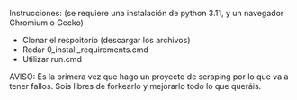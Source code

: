 Instrucciones:
  (se requiere una instalación de python 3.11, y un navegador Chromium o Gecko)
  - Clonar el respoitorio (descargar los archivos)
  - Rodar 0_install_requirements.cmd
  - Utilizar run.cmd

AVISO: Es la primera vez que hago un proyecto de scraping por lo que va a tener fallos. Sois libres de forkearlo y mejorarlo todo lo que queráis.
